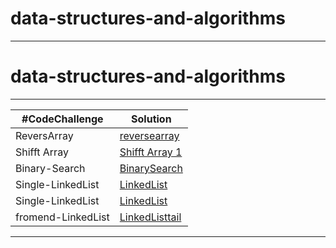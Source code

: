 # data-structures-and-algorithms
*****
# data-structures-and-algorithms
*****
|#CodeChallenge | Solution |
| --- | --- |
| ReversArray |[reversearray](/reverse-array)| 
|Shifft Array |[Shifft Array 1](array-insert-shift) |
| Binary-Search| [BinarySearch](./array-binary-search/readme.md)
|Single-LinkedList|[LinkedList](./LinkedList/readme.md)
|Single-LinkedList|[LinkedList](./LinkedList/readme.md)
|fromend-LinkedList|[LinkedListtail](./LinkedList_7/Ds/readme.md)
*******
